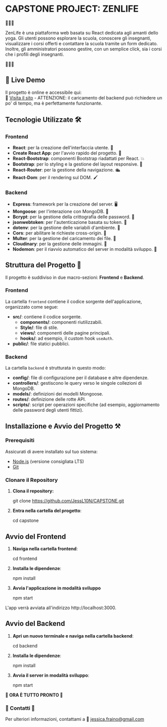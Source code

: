 # CAPSTONE PROJECT: ZENLIFE 

🧘🧘🧘

ZenLife è una piattaforma web basata su React dedicata agli amanti dello yoga. Gli utenti possono esplorare la scuola, conoscere gli insegnanti, visualizzare i corsi offerti e contattare la scuola tramite un form dedicato.
Inoltre, gli amministratori possono gestire, con un semplice click, sia i corsi che i profili degli insegnanti.

🧘🧘🧘

## 🚀 Live Demo

Il progetto è online e accessibile qui:  
🔗 [Visita il sito](https://capstone-jessica-frainos-projects.vercel.app) - ATTENZIONE: il caricamento del backend può richiedere un po' di tempo, ma è perfettamente funzionante.

## Tecnologie Utilizzate 🛠 

### Frontend

- **React**: per la creazione dell'interfaccia utente. 📃 
- **Create React App**: per l'avvio rapido del progetto. 🚀 
- **React-Bootstrap**: componenti Bootstrap riadattati per React. 💥 
- **Bootstrap**: per lo styling e la gestione del layout responsive. 💓 
- **React-Router**: per la gestione della navigazione. 🛳 
- **React-Dom**: per il rendering sul DOM. 🖌 

### Backend

- **Express**: framework per la creazione del server. 🖥 
- **Mongoose**: per l'interazione con MongoDB. 📣 
- **Bcrypt**: per la gestione della crittografia delle password. 🤫 
- **jsonwebtoken**: per l'autenticazione basata su token. 🧐 
- **dotenv**: per la gestione delle variabili d'ambiente. 🦄 
- **Cors**: per abilitare le richieste cross-origin. 🌵 
- **Multer**: per la gestione del caricamento dei file. 🛫 
- **Cloudinary**: per la gestione delle immagini. 📸 
- **Nodemon**: per il riavvio automatico del server in modalità sviluppo. 🥏 

## Struttura del Progetto 🧩 

Il progetto è suddiviso in due macro-sezioni: **Frontend** e **Backend**.

### Frontend

La cartella `frontend` contiene il codice sorgente dell'applicazione, organizzato come segue:

- **src/**: contiene il codice sorgente.
  - **components/**: componenti riutilizzabili.
  - **Style/**: file di stile.
  - **views/**: componenti delle pagine principali.
  - **hooks/**: ad esempio, il custom hook `useAuth`.
- **public/**: file statici pubblici.

### Backend

La cartella `backend` è strutturata in questo modo:

- **config/**: file di configurazione per il database e altre dipendenze.
- **controllers/**: gestiscono le query verso le singole collezioni di MongoDB.
- **models/**: definizioni dei modelli Mongoose.
- **routes/**: definizione delle rotte API.
- **scripts/**: script per operazioni specifiche (ad esempio, aggiornamento delle password degli utenti fittizi).

## Installazione e Avvio del Progetto ⚒ 

### Prerequisiti

Assicurati di avere installato sul tuo sistema:

- [Node.js](https://nodejs.org/) (versione consigliata LTS)
- [Git](https://git-scm.com/)

### Clonare il Repository

1. **Clona il repository:**

   git clone https://github.com/JessL10N/CAPSTONE.git

2. **Entra nella cartella del progetto**:

   cd capstone

## Avvio del Frontend

1. **Naviga nella cartella frontend**:

   cd frontend

2. **Installa le dipendenze**:

   npm install

3. **Avvia l'applicazione in modalità sviluppo**

   npm start

L'app verrà avviata all'indirizzo http://localhost:3000.

## Avvio del Backend

1. **Apri un nuovo terminale e naviga nella cartella backend**:

   cd backend

2. **Installa le dipendenze**:

   npm install

3. **Avvia il server in modalità sviluppo**:

   npm start

**🥇 ORA È TUTTO PRONTO 🥇**

### 📧 Contatti 📧 

Per ulteriori informazioni, contattami a 📧 jessica.fraino@gmail.com
